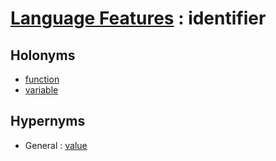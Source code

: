 # [Language Features][1] : identifier

## Holonyms

  - [function](function.md)
  - [variable](variable.md)

## Hypernyms

  - General : [value](../General/value.md)

[1]: README.md